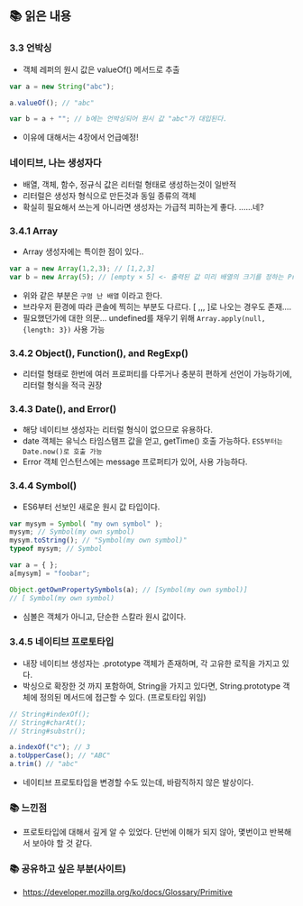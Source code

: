 ## 📚 읽은 내용

### 3.3 언박싱
- 객체 레퍼의 원시 값은 valueOf() 메서드로 추출

```javascript
var a = new String("abc");

a.valueOf(); // "abc"

var b = a + ""; // b에는 언박싱되어 원시 값 "abc"가 대입된다.
```
- 이유에 대해서는 4장에서 언급예정!

### 네이티브, 나는 생성자다
- 배열, 객체, 함수, 정규식 값은 리터럴 형태로 생성하는것이 일반적
- 리터럴은 생성자 형식으로 만든것과 동일 종류의 객체
- 확실히 필요해서 쓰는게 아니라면 생성자는 가급적 피하는게 좋다. ......네?

### 3.4.1 Array
- Array 생성자에는 특이한 점이 있다..

```javascript
var a = new Array(1,2,3); // [1,2,3]
var b = new Array(5); // [empty × 5] <- 출력된 값 미리 배열의 크기를 정하는 Presize 기능
```
- 위와 같은 부분은 `구멍 난 배열` 이라고 한다.
- 브라우저 환경에 따라 콘솔에 찍히는 부분도 다르다. [ ,,, ]로 나오는 경우도 존재....
- 필요했던가에 대한 의문... undefined를 채우기 위해 `Array.apply(null, {length: 3})` 사용 가능

### 3.4.2 Object(), Function(), and RegExp()
- 리터럴 형태로 한번에 여러 프로퍼티를 다루거나 충분히 편하게 선언이 가능하기에, 리터럴 형식을 적극 권장

### 3.4.3 Date(), and Error()
- 해당 네이티브 생성자는 리터럴 형식이 없으므로 유용하다.
- date 객체는 유닉스 타임스탬프 값을 얻고, getTime() 호출 가능하다. `ES5부터는 Date.now()로 호출 가능`
- Error 객체 인스턴스에는 message 프로퍼티가 있어, 사용 가능하다.

### 3.4.4 Symbol()
- ES6부터 선보인 새로운 원시 값 타입이다.
```javascript
var mysym = Symbol( "my own symbol" );
mysym; // Symbol(my own symbol)
mysym.toString(); // "Symbol(my own symbol)"
typeof mysym; // Symbol

var a = { };
a[mysym] = "foobar";

Object.getOwnPropertySymbols(a); // [Symbol(my own symbol)]
// [ Symbol(my own symbol)
```
- 심볼은 객체가 아니고, 단순한 스칼라 원시 값이다.
### 3.4.5 네이티브 프로토타입
- 내장 네이티브 생성자는 .prototype 객체가 존재하며, 각 고유한 로직을 가지고 있다.
- 박싱으로 확장한 것 까지 포함하여, String을 가지고 있다면, String.prototype 객체에 정의된 메서드에 접근할 수 있다. (프로토타입 위임)

```javascript
// String#indexOf();
// String#charAt();
// String#substr();

a.indexOf("c"); // 3
a.toUpperCase(); // "ABC"
a.trim() // "abc"
```
- 네이티브 프로토타입을 변경할 수도 있는데, 바람직하지 않은 발상이다.

### 📚 느낀점
- 프로토타입에 대해서 깊게 알 수 있었다. 단번에 이해가 되지 않아, 몇번이고 반복해서 보아야 할 것 같다.

### 📚 공유하고 싶은 부분(사이트)
- https://developer.mozilla.org/ko/docs/Glossary/Primitive


